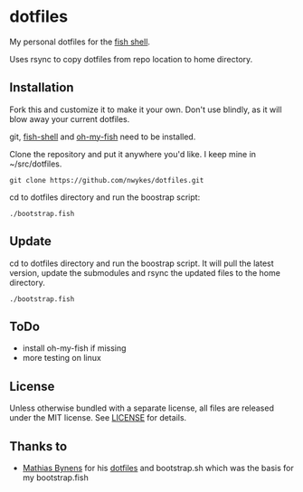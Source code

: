 # dotfiles

My personal dotfiles for the [fish shell](https://github.com/fish-shell/fish-shell/).

Uses rsync to copy dotfiles from repo location to home directory.

## Installation
Fork this and customize it to make it your own.  Don't use blindly, as it will blow away your current dotfiles.

git, [fish-shell](https://github.com/fish-shell/fish-shell/) and [oh-my-fish](https://github.com/oh-my-fish/oh-my-fish) need to be installed.

Clone the repository and put it anywhere you'd like.  I keep mine in ~/src/dotfiles.  

`git clone https://github.com/nwykes/dotfiles.git`

cd to dotfiles directory and run the boostrap script:

`./bootstrap.fish`

## Update

cd to dotfiles directory and run the boostrap script.  It will pull the latest version, update the submodules and rsync the updated files to the home directory.

`./bootstrap.fish`

## ToDo
* install oh-my-fish if missing
* more testing on linux

## License
Unless otherwise bundled with a separate license, all files are released under the MIT license. See [LICENSE](LICENSE) for details.

## Thanks to
* [Mathias Bynens](https://github.com/mathiasbynens) for his [dotfiles](https://github.com/mathiasbynens/dotfiles) and bootstrap.sh which was the basis for my bootstrap.fish

